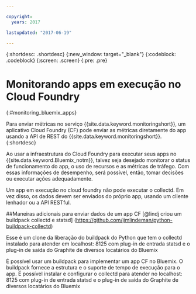 ```yaml
---

copyright:
  years: 2017

lastupdated: "2017-06-19"

---
```



{:shortdesc: .shortdesc}
{:new_window: target="_blank"}
{:codeblock: .codeblock}
{:screen: .screen}
{:pre: .pre}

# Monitorando apps em execução no Cloud Foundry
 {:#monitoring_bluemix_apps}

Para enviar métricas no serviço {{site.data.keyword.monitoringshort}}, um aplicativo Cloud Foundry (CF) pode enviar as métricas diretamente do app usando a API de REST do {{site.data.keyword.monitoringshort}}.
{:shortdesc}

Ao usar a infraestrutura do Cloud Foundry para executar seus apps no {{site.data.keyword.Bluemix_notm}}, talvez seja desejado monitorar o status de funcionamento do app, o uso de recursos e as métricas de tráfego. Com essas informações de desempenho, será possível, então, tomar decisões ou executar ações adequadamente.


Um app em execução no cloud foundry não pode executar o collectd. Em vez disso, os dados devem ser enviados do próprio app, usando um cliente lenhador ou a API RESTful. 

##Maneiras adicionais para enviar dados de um app CF [@lindj criou um buildpack collectd e statsd] (https://github.com/jimlindeman/python-buildpack-collectd)

Esse é um clone da liberação do buildpack do Python que tem o collectd instalado para atender em localhost: 8125 com plug-in de entrada statsd e o plug-in de saída do Graphite de diversos locatários do Bluemix 

É possível usar um buildpack para implementar um app CF no Bluemix. O buildpack fornece a estrutura e o suporte de tempo de execução para o app. É possível instalar e configurar o collectd para atender no localhost: 8125 com plug-in de entrada statsd e o plug-in de saída do Graphite de diversos locatários do Bluemix 
